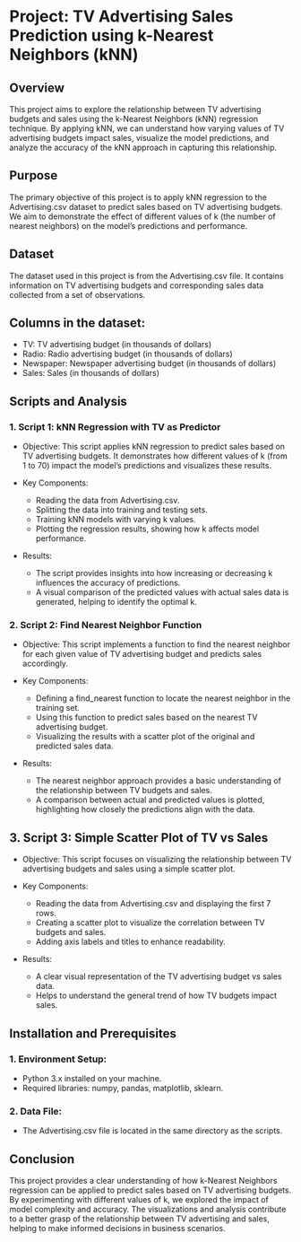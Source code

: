 # Project: TV Advertising Sales Prediction using k-Nearest Neighbors (kNN)  

## Overview
This project aims to explore the relationship between TV advertising budgets and sales using the k-Nearest Neighbors (kNN) regression technique. By applying kNN, we can understand how varying values of TV advertising budgets impact sales, visualize the model predictions, and analyze the accuracy of the kNN approach in capturing this relationship.

## Purpose
The primary objective of this project is to apply kNN regression to the Advertising.csv dataset to predict sales based on TV advertising budgets. We aim to demonstrate the effect of different values of k (the number of nearest neighbors) on the model’s predictions and performance.

## Dataset
The dataset used in this project is from the Advertising.csv file. It contains information on TV advertising budgets and corresponding sales data collected from a set of observations.

## Columns in the dataset:
- TV: TV advertising budget (in thousands of dollars)
- Radio: Radio advertising budget (in thousands of dollars)
- Newspaper: Newspaper advertising budget (in thousands of dollars)
- Sales: Sales (in thousands of dollars)

## Scripts and Analysis
### 1. Script 1: kNN Regression with TV as Predictor
- Objective: This script applies kNN regression to predict sales based on TV advertising budgets. It demonstrates how different values of k (from 1 to 70) impact the model’s predictions and visualizes these results.

- Key Components:

    - Reading the data from Advertising.csv.
    - Splitting the data into training and testing sets.
    - Training kNN models with varying k values.
    - Plotting the regression results, showing how k affects model performance.
  
- Results:

    - The script provides insights into how increasing or decreasing k influences the accuracy of predictions.
    - A visual comparison of the predicted values with actual sales data is generated, helping to identify the optimal k.
  
### 2. Script 2: Find Nearest Neighbor Function
- Objective: This script implements a function to find the nearest neighbor for each given value of TV advertising budget and predicts sales accordingly.

- Key Components:

    - Defining a find_nearest function to locate the nearest neighbor in the training set.
    - Using this function to predict sales based on the nearest TV advertising budget.
    - Visualizing the results with a scatter plot of the original and predicted sales data.

- Results:

    - The nearest neighbor approach provides a basic understanding of the relationship between TV budgets and sales.
    - A comparison between actual and predicted values is plotted, highlighting how closely the predictions align with the data.

## 3. Script 3: Simple Scatter Plot of TV vs Sales
- Objective: This script focuses on visualizing the relationship between TV advertising budgets and sales using a simple scatter plot.

- Key Components:

    - Reading the data from Advertising.csv and displaying the first 7 rows.
    - Creating a scatter plot to visualize the correlation between TV budgets and sales.
    - Adding axis labels and titles to enhance readability.
  
- Results:

    - A clear visual representation of the TV advertising budget vs sales data.
    - Helps to understand the general trend of how TV budgets impact sales.

## Installation and Prerequisites
### 1. Environment Setup:

 - Python 3.x installed on your machine.
 - Required libraries: numpy, pandas, matplotlib, sklearn.

### 2. Data File:

- The Advertising.csv file is located in the same directory as the scripts.

## Conclusion

This project provides a clear understanding of how k-Nearest Neighbors regression can be applied to predict sales based on TV advertising budgets. By experimenting with different values of k, we explored the impact of model complexity and accuracy. The visualizations and analysis contribute to a better grasp of the relationship between TV advertising and sales, helping to make informed decisions in business scenarios.
